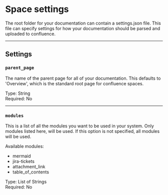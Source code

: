 # Space settings
The root folder for your documentation can contain a settings.json file. This file can specify settings for how your documentation should be parsed and uploaded to confluence.

---
## Settings

### `parent_page`
The name of the parent page for all of your documentation. This defaults to 'Overview', which is the standard root page for confluence spaces.

Type:     String  
Required: No

---
### `modules`
This is a list of all the modules you want to be used in your system. Only modules listed here, will be used. If this option is not specified, all modules will be used.

Available modules:
 - mermaid
 - jira-tickets
 - attachment_link
 - table_of_contents

Type:     List of Strings  
Required: No